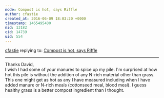 ```yaml
---
node: Compost is hot, says Riffle
author: cfastie
created_at: 2016-06-09 18:03:20 +0000
timestamp: 1465495400
nid: 13182
cid: 14739
uid: 554
---
```




[cfastie](../profile/cfastie) replying to: [Compost is hot, says Riffle](../notes/cfastie/06-09-2016/compost-is-hot-says-riffle)

----
Thanks David,  
I wish I had some of your manures to spice up my pile. I'm surprised at how hot this pile is without the addition of any N-rich material other than grass. This one might get as hot as any I have measured including when I have added manure or N-rich meals (cottonseed meal, blood meal). I guess healthy grass is a better compost ingredient than I thought.